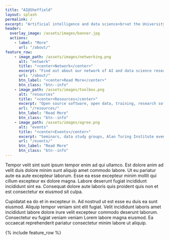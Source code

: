 ```yaml
---
title: "AI@Sheffield"
layout: splash
permalink: /
excerpt: "Artificial intelligence and data science<br>at the University of Sheffield"
header:
  overlay_image: /assets/images/banner.jpg
  actions:
    - label: "More"
      url: "/about/"
feature_row:
    - image_path: /assets/images/networking.png
      alt: "network"
      title: "<center>Network</center>"
      excerpt: "Find out about our network of AI and data science researchers"
      url: "/about/"
      btn_label: "<center>Read More</center>"
      btn_class: "btn--info"
    - image_path: /assets/images/toolbox.png
      alt: "resources"
      title: "<center>Resources</center>"
      excerpt: "Open source software, open data, training, research software engineering"
      url: "/resources/"
      btn_label: "Read More"
      btn_class: "btn--info"
    - image_path: /assets/images/agree.png
      alt: "events"
      title: "<center>Events</center>"
      excerpt: "Seminars, data study groups, Alan Turing Institute events, meet-ups"
      url: "/events/"
      btn_label: "Read More"
      btn_class: "btn--info"
---
```


Tempor velit sint sunt ipsum tempor enim ad qui ullamco. Est dolore anim ad velit duis dolore minim sunt aliquip amet commodo labore. Ut eu pariatur aute ea aute excepteur laborum. Esse ea esse excepteur minim mollit qui cillum excepteur ex dolore magna. Labore deserunt fugiat incididunt incididunt sint ea. Consequat dolore aute laboris quis proident quis non et est consectetur ex eiusmod sit culpa.

Cupidatat ea do et in excepteur in. Ad nostrud ut est esse eu duis ea sunt eiusmod. Aliquip tempor veniam sint elit fugiat. Velit incididunt laboris amet incididunt labore dolore irure velit excepteur commodo deserunt laborum. Consectetur eu fugiat veniam veniam Lorem labore magna eiusmod. Ea occaecat reprehenderit pariatur consectetur minim labore ut aliquip.

{% include feature_row %}
